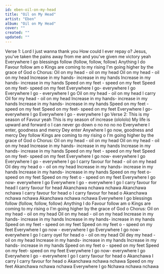 ```yaml
---
id: eben-oil-on-my-head
title: "Oil on My Head"
artist: "Eben"
album: "Oil on My Head"
cover: ""
created: ""
updated: ""
---
```


Verse 1:
Lord I just wanna thank you
How could I ever repay o?
Jesus, you've taken the pains away from me and you've given me victory yeah
Everywhere I go blessings follow (follow, follow, follow)
Anything I do Favour follow am o
Kings are coming to my rising
I'm going higher by the grace of God o
Chorus:
Oil on my head - oil on my head
Oil on my head - oil on my head
Increase in my hands- increase in my hands
Increase in my hands- increase in my hands
Speed on my feet - speed on my feet
Speed on my feet- speed on my feet
Everywhere I go- everywhere I go
Everywhere I go - everywhere I go
Oil on my head - oil on my head
I carry Oil for my head - oil on my head
Increase in my hands- increase in my hands
Increase in my hands- increase in my hands
Speed on my feet - speed on my feet
Speed on my feet- speed on my feet
Everywhere I go- everywhere I go
Everywhere I go - everywhere I go
Verse 2:
This is my season of Favour yeah
This is my season of increase (olololo)
My life is upward and forward o
I can never go down o no no no no
Everywhere I enter, goodness and mercy Dey enter
Anywhere I go now, goodness and mercy Dey follow
Kings are coming to my rising o
I'm going higher by the grace of God o
Chorus:
Oil on my head - oil on my head
Oil on my head - oil on my head
Increase in my hands- increase in my hands
Increase in my hands- increase in my hands
Speed on my feet - speed on my feet
Speed on my feet- speed on my feet
Everywhere I go now- everywhere I go
Everywhere I go - everywhere I go
I carry favour for head - oil on my head
Oil dey my head o - oil on my head
Increase in my hands- increase in my hands
Increase in my hands- increase in my hands
Speed on my feet o- speed on my feet
Speed on my feet o - speed on my feet
Everywhere I go now- everywhere I go
Everywhere I go - everywhere I go
I carry favour for head
I carry favour for head
Akanchawa nchawa nchawa
Akanchawa nchawa
I carry favour for head o
I carry favour for head o
Akanchawa nchawa nchawa
Akanchawa nchawa nchawa
Everywhere I go blessings follow (follow, follow, follow)
Anything I do Favour follow am o
Kings are coming to my rising o
I'm going higher by the grace of God o
Chorus:
Oil on my head - oil on my head
Oil on my head - oil on my head
Increase in my hands- increase in my hands
Increase in my hands- increase in my hands
Speed on my feet - speed on my feet
Speed on my feet o - speed on my feet
Everywhere I go now - everywhere I go
Everywhere I go now-  everywhere I go
I carry oyel for head o - oil on my head
Oil dey my head - oil on my head
Increase in my hands- increase in my hands
Increase in my hands- increase in my hands
Speed on my feet o - speed on my feet
Speed on my feet- speed on my feet
Everywhere I go now- everywhere I go
Everywhere I go - everywhere I go
I carry favour for head o Akanchawa
I carry I carry  favour for head o
Akanchawa nchawa nchawa
Speed on my feet
Akanchawa nchawa nchawa
Everywhere I go
Nchawa nchawa nchawa